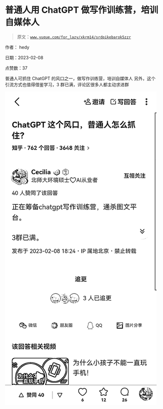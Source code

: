 # 普通人用 ChatGPT 做写作训练营，培训自媒体人

> 原文：[`www.yuque.com/for_lazy/xkrm14/srdpikebarok5zzr`](https://www.yuque.com/for_lazy/xkrm14/srdpikebarok5zzr)

作者： hedy

日期：2023-02-08

点赞数：37

普通人可抓住 ChatGPT 的风口之一，做写作训练营，培训自媒体人 另外，这个引流方式也值得借鉴学习，3 群已满，评论区很多人都主动求进群

![](img/cae191241cbb6ce3dbe3bb25249e3b35.png)

